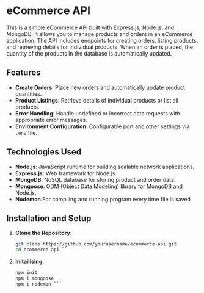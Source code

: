 # eCommerce API

This is a simple eCommerce API built with Express.js, Node.js, and MongoDB. It allows you to manage products and orders in an eCommerce application. The API includes endpoints for creating orders, listing products, and retrieving details for individual products. When an order is placed, the quantity of the products in the database is automatically updated.

## Features

- **Create Orders**: Place new orders and automatically update product quantities.
- **Product Listings**: Retrieve details of individual products or list all products.
- **Error Handling**: Handle undefined or incorrect data requests with appropriate error messages.
- **Environment Configuration**: Configurable port and other settings via `.env` file.

## Technologies Used

- **Node.js**: JavaScript runtime for building scalable network applications.
- **Express.js**: Web framework for Node.js.
- **MongoDB**: NoSQL database for storing product and order data.
- **Mongoose**: ODM (Object Data Modeling) library for MongoDB and Node.js.
- **Nodemon**:For compiling and running program every time file is saved
## Installation and Setup

1. **Clone the Repository**:

   ```bash
   git clone https://github.com/yourusername/ecommerce-api.git
   cd ecommerce-api```
2. **Initailising**:
   ```bash
   npm init
   npm i mongoose
   npm i nodemon ```
